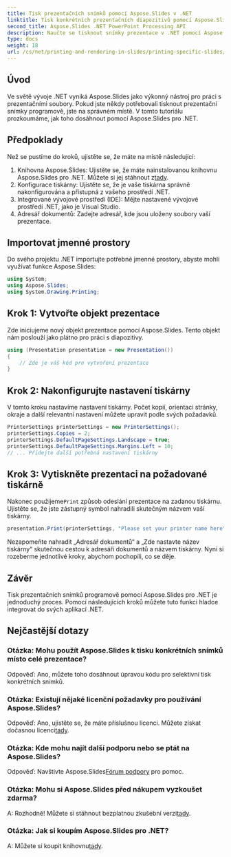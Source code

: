 ```yaml
---
title: Tisk prezentačních snímků pomocí Aspose.Slides v .NET
linktitle: Tisk konkrétních prezentačních diapozitivů pomocí Aspose.Slides
second_title: Aspose.Slides .NET PowerPoint Processing API
description: Naučte se tisknout snímky prezentace v .NET pomocí Aspose.Slides. Podrobný průvodce pro vývojáře. Stáhněte si knihovnu a začněte tisknout ještě dnes.
type: docs
weight: 18
url: /cs/net/printing-and-rendering-in-slides/printing-specific-slides/
---
```

## Úvod
Ve světě vývoje .NET vyniká Aspose.Slides jako výkonný nástroj pro práci s prezentačními soubory. Pokud jste někdy potřebovali tisknout prezentační snímky programově, jste na správném místě. V tomto tutoriálu prozkoumáme, jak toho dosáhnout pomocí Aspose.Slides pro .NET.
## Předpoklady
Než se pustíme do kroků, ujistěte se, že máte na místě následující:
1.  Knihovna Aspose.Slides: Ujistěte se, že máte nainstalovanou knihovnu Aspose.Slides pro .NET. Můžete si jej stáhnout z[tady](https://releases.aspose.com/slides/net/).
2. Konfigurace tiskárny: Ujistěte se, že je vaše tiskárna správně nakonfigurována a přístupná z vašeho prostředí .NET.
3. Integrované vývojové prostředí (IDE): Mějte nastavené vývojové prostředí .NET, jako je Visual Studio.
4. Adresář dokumentů: Zadejte adresář, kde jsou uloženy soubory vaší prezentace.
## Importovat jmenné prostory
Do svého projektu .NET importujte potřebné jmenné prostory, abyste mohli využívat funkce Aspose.Slides:
```csharp
using System;
using Aspose.Slides;
using System.Drawing.Printing;
```
## Krok 1: Vytvořte objekt prezentace
Zde iniciujeme nový objekt prezentace pomocí Aspose.Slides. Tento objekt nám poslouží jako plátno pro práci s diapozitivy.
```csharp
using (Presentation presentation = new Presentation())
{
    // Zde je váš kód pro vytvoření prezentace
}
```
## Krok 2: Nakonfigurujte nastavení tiskárny
V tomto kroku nastavíme nastavení tiskárny. Počet kopií, orientaci stránky, okraje a další relevantní nastavení můžete upravit podle svých požadavků.
```csharp
PrinterSettings printerSettings = new PrinterSettings();
printerSettings.Copies = 2;
printerSettings.DefaultPageSettings.Landscape = true;
printerSettings.DefaultPageSettings.Margins.Left = 10;
// ... Přidejte další potřebná nastavení tiskárny
```
## Krok 3: Vytiskněte prezentaci na požadované tiskárně
 Nakonec použijeme`Print` způsob odeslání prezentace na zadanou tiskárnu. Ujistěte se, že jste zástupný symbol nahradili skutečným názvem vaší tiskárny.
```csharp
presentation.Print(printerSettings, "Please set your printer name here");
```
Nezapomeňte nahradit „Adresář dokumentů“ a „Zde nastavte název tiskárny“ skutečnou cestou k adresáři dokumentů a názvem tiskárny.
Nyní si rozeberme jednotlivé kroky, abychom pochopili, co se děje.
## Závěr
Tisk prezentačních snímků programově pomocí Aspose.Slides pro .NET je jednoduchý proces. Pomocí následujících kroků můžete tuto funkci hladce integrovat do svých aplikací .NET.
## Nejčastější dotazy
### Otázka: Mohu použít Aspose.Slides k tisku konkrétních snímků místo celé prezentace?
Odpověď: Ano, můžete toho dosáhnout úpravou kódu pro selektivní tisk konkrétních snímků.
### Otázka: Existují nějaké licenční požadavky pro používání Aspose.Slides?
 Odpověď: Ano, ujistěte se, že máte příslušnou licenci. Můžete získat dočasnou licenci[tady](https://purchase.aspose.com/temporary-license/).
### Otázka: Kde mohu najít další podporu nebo se ptát na Aspose.Slides?
 Odpověď: Navštivte Aspose.Slides[Fórum podpory](https://forum.aspose.com/c/slides/11) pro pomoc.
### Otázka: Mohu si Aspose.Slides před nákupem vyzkoušet zdarma?
 A: Rozhodně! Můžete si stáhnout bezplatnou zkušební verzi[tady](https://releases.aspose.com/).
### Otázka: Jak si koupím Aspose.Slides pro .NET?
 A: Můžete si koupit knihovnu[tady](https://purchase.aspose.com/buy).